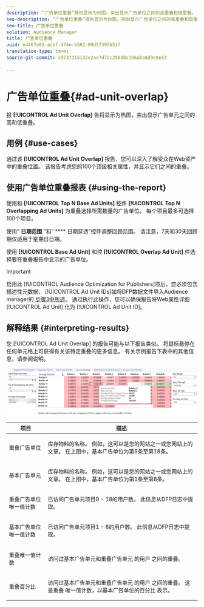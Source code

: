 ```yaml
---
description: “广告单位重叠”报告显示为热图，突出显示广告单位之间的高重叠和低重叠。
seo-description: “广告单位重叠”报告显示为热图，突出显示广告单位之间的高重叠和低重叠。
seo-title: 广告单位重叠
solution: Audience Manager
title: 广告单位重叠
uuid: e4467e81-acbf-474e-b501-89d57395651f
translation-type: tm+mt
source-git-commit: c9737315132e2ae7d72c250d8c196abe8d9e0e43

---
```



# 广告单位重叠{#ad-unit-overlap}

报 **[!UICONTROL Ad Unit Overlap]** 告将显示为热图，突出显示广告单元之间的高和低重叠。

## 用例 {#use-cases}

通过该 **[!UICONTROL Ad Unit Overlap]** 报告，您可以深入了解受众在Web资产中的重叠位置。 该报告考虑您的100个顶级相关属性，并显示它们之间的重叠。

## 使用广告单位重叠报表 {#using-the-report}

使用和 **[!UICONTROL Top N Base Ad Units]** 控件 **[!UICONTROL Top N Overlapping Ad Units]** 为重叠选择所需数量的广告单位。 每个项目最多可选择100个项目。

使用“ **日期范围** ”和“ **** 日期穿透”控件调整回顾范围。 请注意，7天和30天回顾期仅适用于星期日日期。

使用 **[!UICONTROL Base Ad Unit]** 和控 **[!UICONTROL Overlap Ad Unit]** 件选择要在重叠报告中显示的广告单位。

>[!IMPORTANT]
>
>启用此 [!UICONTROL Audience Optimization for Publishers]项后，您必须包含描述性元数据， [!UICONTROL Ad Unit IDs]如将DFP数据文件导入Audience manager的 [步骤3中所述](../../../reporting/audience-optimization-reports/aor-publishers/import-dfp.md)。 通过执行此操作，您可以确保报告将Web属性详细 [!UICONTROL Ad Unit] 化为 [!UICONTROL Ad Unit ID]。

## 解释结果 {#interpreting-results}

您 [!UICONTROL Ad Unit Overlap] 的报告可能与以下报告类似。 将鼠标悬停在任何单元格上可获得有关该特定重叠的更多信息。 有关示例报告下表中的其他信息，请参阅说明。

![](assets/publisher_ad_unit_overlap.png)

<table id="table_22340F45B1B94D3796174CB30A60E212"> 
 <thead> 
  <tr> 
   <th colname="col1" class="entry"> 项目 </th> 
   <th colname="col2" class="entry"> 描述 </th> 
  </tr>
 </thead>
 <tbody> 
  <tr> 
   <td colname="col1"> <p><span class="wintitle"> 重叠广告单位</span> </p> </td> 
   <td colname="col2"> <p>库存物料的名称。 例如，这可以是您的网站之一或您网站上的文章。 在上图中，基本广告单位为第9条至第18条。 </p> </td> 
  </tr> 
  <tr> 
   <td colname="col1"> <p><span class="wintitle"> 基本广告单元</span> </p> </td> 
   <td colname="col2"> <p>库存物料的名称。 例如，这可以是您的网站之一或您网站上的文章。 在上图中，基本广告单位为第1条至第8条。 </p> </td> 
  </tr> 
  <tr> 
   <td colname="col1"> <p><span class="wintitle"> 重叠广告单位唯一值计数</span> </p> </td> 
   <td colname="col2"> <p>已访问广告单元项目9 - 18的用户数。 此信息从DFP日志中提取。 </p> </td> 
  </tr> 
  <tr> 
   <td colname="col1"> <p><span class="wintitle"> 基本广告单位唯一值计数</span> </p> </td> 
   <td colname="col2"> <p>已访问广告单元项目1 - 8的用户数。 此信息从DFP日志中提取。 </p> </td> 
  </tr> 
  <tr> 
   <td colname="col1"> <p><span class="wintitle"> 重叠唯一值计数</span> </p> </td> 
   <td colname="col2"> <p>访问过基本广告单元和重叠广告单元 <span class="wintitle"> 的用户</span><span class="wintitle"> 之间的重叠</span>。 </p> </td> 
  </tr> 
  <tr> 
   <td colname="col1"> <p><span class="wintitle"> 重叠百分比</span> </p> </td> 
   <td colname="col2"> <p>访问过基本广告单元和重叠广告单元 <span class="wintitle"> 的用户</span><span class="wintitle"> 之间的重叠</span>。 这是重叠 <span class="wintitle"> 唯一值计数</span>，以基本广告单位的百分比 <span class="wintitle"> 表示</span>。 </p> </td> 
  </tr> 
 </tbody> 
</table>

